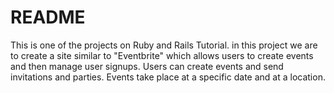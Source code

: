 # README

This is one of the projects on Ruby and Rails Tutorial. in this project we are to create a site similar to "Eventbrite" which allows users to create events and then manage user signups. Users can create events and send invitations and parties. Events take place at a specific date and at a location.
